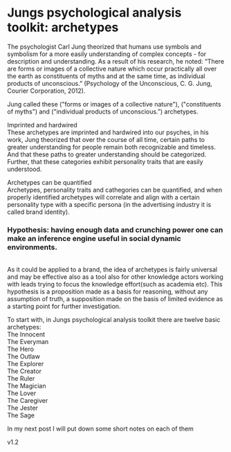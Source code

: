 # Jungs psychological analysis toolkit: archetypes

The psychologist Carl Jung theorized that humans use symbols and symbolism for a more easily understanding of complex concepts - for description and understanding. As a result of his research, he noted: “There are forms or images of a collective nature which occur practically all over the earth as constituents of myths and at the same time, as individual products of unconscious.” (Psychology of the Unconscious, C. G. Jung, Courier Corporation, 2012).

Jung called these ("forms or images of a collective nature"), ("constituents of myths") and ("individual products of unconscious.”) archetypes.

Imprinted and hardwired
<br>
These archetypes are imprinted and hardwired into our psyches, in his work, Jung theorized that over the course of all time, certain paths to greater understanding for people remain both recognizable and timeless. And that these paths to greater understanding should be categorized. Further, that these categories exhibit personality traits that are easily understood.

Archetypes can be quantified
<br>
Archetypes, personality traits and cathegories can be quantified, and when properly identified archetypes will correlate and align with a certain personality type with a specific persona (in the advertising industry it is called brand identity).

### Hypothesis: having enough data and crunching power one can make an inference engine useful in social dynamic environments.
<br>
As it could be applied to a brand, the idea of archetypes is fairly universal and may be effective also as a tool also for other knowledge actors working with leads trying to focus the knowledge effort(such as academia etc).
This hypothesis is a proposition made as a basis for reasoning, without any assumption of truth, a supposition made on the basis of limited evidence as a starting point for further investigation.


To start with, in Jungs psychological analysis toolkit there are twelve basic archetypes:
<br>
The Innocent
<br>
The Everyman
<br>
The Hero
<br>
The Outlaw
<br>
The Explorer
<br>
The Creator
<br>
The Ruler
<br>
The Magician
<br>
The Lover
<br>
The Caregiver
<br>
The Jester
<br>
The Sage


In my next post I will put down some short notes on each of them



v1.2
